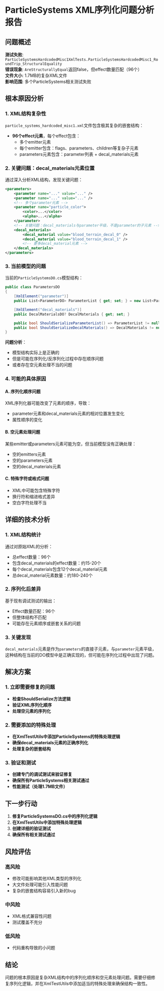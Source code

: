 # ParticleSystems XML序列化问题分析报告

## 问题概述

**测试失败**: `ParticleSystemsHardcodedMisc1XmlTests.ParticleSystemsHardcodedMisc1_RoundTrip_StructuralEquality`  
**错误现象**: `AreStructurallyEqual`返回false，但effect数量匹配（96个）  
**文件大小**: 1.7MB的复杂XML文件  
**影响范围**: 多个ParticleSystems相关测试失败

## 根本原因分析

### 1. XML结构复杂性
`particle_systems_hardcoded_misc1.xml`文件包含极其复杂的嵌套结构：
- **96个effect元素**，每个effect包含：
  - 多个emitter元素
  - 每个emitter包含：flags、parameters、children等复杂子元素
  - parameters元素包含：parameter列表 + decal_materials元素

### 2. 关键问题：decal_materials元素位置
通过深入分析XML结构，发现关键问题：

```xml
<parameters>
    <parameter name="..." value="..." />
    <parameter name="..." value="..." />
    <!-- 多个parameter元素 -->
    <parameter name="particle_color">
        <color>...</color>
        <alpha>...</alpha>
    </parameter>
    <!-- 关键问题：decal_materials与parameter平级，不是parameter的子元素 -->
    <decal_materials>
        <decal_material value="blood_terrain_decal_0" />
        <decal_material value="blood_terrain_decal_1" />
        <!-- 更多decal_material元素 -->
    </decal_materials>
</parameters>
```

### 3. 当前模型的问题
当前的`ParticleSystemsDO.cs`模型结构：
```csharp
public class ParametersDO
{
    [XmlElement("parameter")]
    public List<ParameterDO> ParameterList { get; set; } = new List<ParameterDO>();

    [XmlElement("decal_materials")]
    public DecalMaterialsDO? DecalMaterials { get; set; }

    public bool ShouldSerializeParameterList() => ParameterList != null && ParameterList.Count > 0;
    public bool ShouldSerializeDecalMaterials() => DecalMaterials != null;
}
```

**问题分析**：
- 模型结构实际上是正确的
- 但是可能在序列化/反序列化过程中存在顺序问题
- 或者存在空元素处理不当的问题

### 4. 可能的具体原因

#### A. 序列化顺序问题
XML序列化器可能改变了元素的顺序，导致：
- parameter元素和decal_materials元素的相对位置发生变化
- 属性顺序的变化

#### B. 空元素处理问题
某些emitter或parameters元素可能为空，但当前模型没有正确处理：
- 空的emitters元素
- 空的parameters元素
- 空的decal_materials元素

#### C. 特殊字符或格式问题
- XML中可能包含特殊字符
- 换行符和缩进格式差异
- 空白字符处理不当

## 详细的技术分析

### 1. XML结构统计
通过对原始XML的分析：
- 总effect数量：96个
- 包含decal_materials的effect数量：约15-20个
- 每个decal_materials包含12个decal_material元素
- 总decal_material元素数量：约180-240个

### 2. 序列化后差异
基于现有调试测试的输出：
- Effect数量匹配：96个
- 但整体结构不匹配
- 可能存在元素顺序或嵌套关系的问题

### 3. 关键发现
`decal_materials`元素是作为`parameters`的直接子元素，与`parameter`元素平级，这种结构在当前的DO模型中是正确实现的，但可能在序列化过程中出现了问题。

## 解决方案

### 1. 立即需要修复的问题
- **检查ShouldSerialize方法逻辑**
- **验证XML序列化顺序**
- **处理空元素的序列化**

### 2. 需要添加的特殊处理
- **在XmlTestUtils中添加ParticleSystems的特殊处理逻辑**
- **确保decal_materials元素的正确序列化**
- **处理复杂的嵌套结构**

### 3. 验证和测试
- **创建专门的调试测试来验证修复**
- **确保所有ParticleSystems相关测试通过**
- **性能测试（处理1.7MB文件）**

## 下一步行动

1. **修复ParticleSystemsDO.cs中的序列化逻辑**
2. **在XmlTestUtils中添加特殊处理逻辑**
3. **创建详细的验证测试**
4. **确保所有相关测试通过**

## 风险评估

### 高风险
- 修改可能影响其他XML类型的序列化
- 大文件处理可能引入性能问题
- 复杂的嵌套结构容易引入新的bug

### 中风险
- XML格式兼容性问题
- 测试覆盖不充分

### 低风险
- 代码重构导致的小问题

## 结论

问题的根本原因是复杂XML结构中的序列化顺序和空元素处理问题。需要仔细修复序列化逻辑，并在XmlTestUtils中添加适当的特殊处理来确保结构一致性。